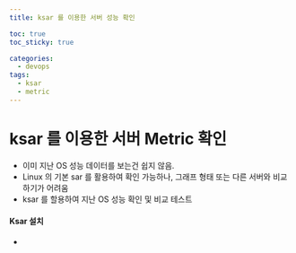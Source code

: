 ```yaml
---
title: ksar 를 이용한 서버 성능 확인

toc: true
toc_sticky: true

categories:
  - devops  
tags:
  - ksar
  - metric
---
```


# ksar 를 이용한 서버 Metric 확인
  - 이미 지난 OS 성능 데이터를 보는건 쉽지 않음.
  - Linux 의 기본 sar 를 활용하여 확인 가능하나, 그래프 형태 또는 다른 서버와 비교 하기가 어려움
  - ksar 를 할용하여 지난 OS 성능 확인 및 비교 테스트

#### Ksar 설치
  - 
  
